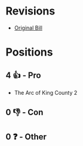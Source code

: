 # Revisions
* [Original Bill](1/)

# Positions
## 4 👍 - Pro
* The Arc of King County 2

## 0 👎 - Con

## 0 ❓ - Other

